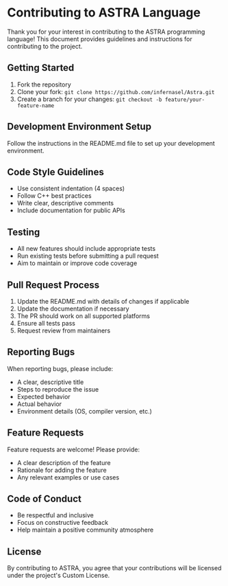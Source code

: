 # Contributing to ASTRA Language

Thank you for your interest in contributing to the ASTRA programming language! This document provides guidelines and instructions for contributing to the project.

## Getting Started

1. Fork the repository
2. Clone your fork: `git clone https://github.com/infernasel/Astra.git`
3. Create a branch for your changes: `git checkout -b feature/your-feature-name`

## Development Environment Setup

Follow the instructions in the README.md file to set up your development environment.

## Code Style Guidelines

- Use consistent indentation (4 spaces)
- Follow C++ best practices
- Write clear, descriptive comments
- Include documentation for public APIs

## Testing

- All new features should include appropriate tests
- Run existing tests before submitting a pull request
- Aim to maintain or improve code coverage

## Pull Request Process

1. Update the README.md with details of changes if applicable
2. Update the documentation if necessary
3. The PR should work on all supported platforms
4. Ensure all tests pass
5. Request review from maintainers

## Reporting Bugs

When reporting bugs, please include:

- A clear, descriptive title
- Steps to reproduce the issue
- Expected behavior
- Actual behavior
- Environment details (OS, compiler version, etc.)

## Feature Requests

Feature requests are welcome! Please provide:

- A clear description of the feature
- Rationale for adding the feature
- Any relevant examples or use cases

## Code of Conduct

- Be respectful and inclusive
- Focus on constructive feedback
- Help maintain a positive community atmosphere

## License

By contributing to ASTRA, you agree that your contributions will be licensed under the project's Custom License.